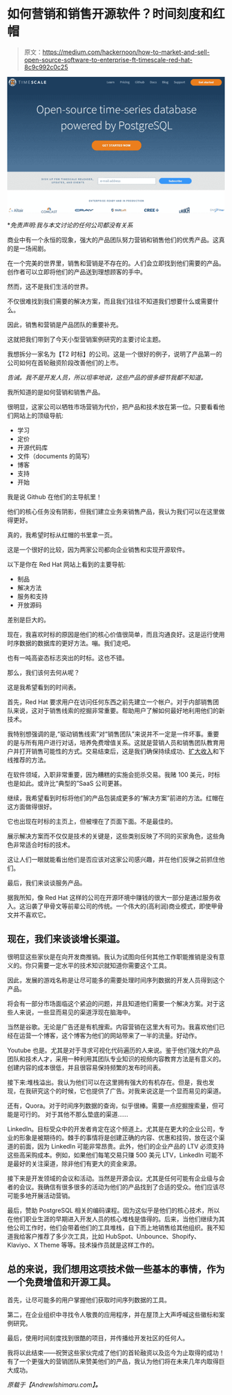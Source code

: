 # 如何营销和销售开源软件？时间刻度和红帽

> 原文：<https://medium.com/hackernoon/how-to-market-and-sell-open-source-software-to-enterprise-ft-timescale-red-hat-8c9c992c0c25>

![](img/54a1e54be00ad21f045589d5c9b4c82c.png)

**免责声明:我与本文讨论的任何公司都没有关系*

商业中有一个永恒的现象，强大的产品团队努力营销和销售他们的优秀产品。这真的是一场闹剧。

在一个完美的世界里，销售和营销是不存在的。人们会立即找到他们需要的产品。创作者可以立即将他们的产品送到理想顾客的手中。

然而，这不是我们生活的世界。

不仅很难找到我们需要的解决方案，而且我们往往不知道我们想要什么或需要什么。

因此，销售和营销是产品团队的重要补充。

这就把我们带到了今天小型营销案例研究的主要讨论主题。

我想拆分一家名为【T2 时标】的公司。这是一个很好的例子，说明了产品第一的公司如何在首轮融资阶段改善他们的上市。

*告诫。我不是开发人员，所以坦率地说，这些产品的很多细节我都不知道。*

我所知道的是如何营销和销售产品。

很明显，这家公司以牺牲市场营销为代价，把产品和技术放在第一位。只要看看他们网站上的顶级导航:

*   学习
*   定价
*   开源代码库
*   文件（documents 的简写）
*   博客
*   支持
*   开始

我是说 Github 在他们的主导航里！

他们的核心任务没有阴影，但我们建立业务来销售产品，我认为我们可以在这里做得更好。

真的，我希望时标从红帽的书里拿一页。

这是一个很好的比较，因为两家公司都向企业销售和实现开源软件。

以下是你在 Red Hat 网站上看到的主要导航:

*   制品
*   解决方法
*   服务和支持
*   开放源码

差别是巨大的。

现在，我喜欢时标的原因是他们的核心价值很简单，而且沟通良好。这是运行使用时序数据的数据库的更好方法。嘣。我们走吧。

也有一吨高姿态标志突出的时标。这也不错。

那么，我们该何去何从呢？

这是我希望看到的时间表。

首先，Red Hat 要求用户在访问任何东西之前先建立一个帐户。对于内部销售团队来说，这对于销售线索的挖掘非常重要。帮助用户了解如何最好地利用他们的新技术。

我特别想强调的是,“驱动销售线索”对“销售团队”来说并不一定是一件坏事。重要的是与所有用户进行对话，培养免费增值关系。这就是营销人员和销售团队教育用户并打开销售可能性的方式。交易结束后，这是我们确保持续成功、[扩大收入](https://www.profitwell.com/blog/topic/expansion-revenue)和下线推荐的方法。

在软件领域，入职非常重要，因为糟糕的实施会扼杀交易。我赌 100 美元，时标也是如此。或许比“典型的”SaaS 公司更甚。

继续，我希望看到时标将他们的产品包装成更多的“解决方案”前进的方法。红帽在这方面做得很好。

它也出现在时标的主页上，但被埋在了页面下面。不是最佳的。

展示解决方案而不仅仅是技术的关键是，这些类别反映了不同的买家角色，这些角色非常适合时标的技术。

这让人们一眼就能看出他们是否应该对这家公司感兴趣，并在他们反弹之前抓住他们。

最后，我们来谈谈服务产品。

据我所知，像 Red Hat 这样的公司在开源环境中赚钱的很大一部分是通过服务收入。这沿袭了甲骨文等前辈公司的传统。一个伟大的(高利润)商业模式，即使甲骨文并不喜欢它。

## 现在，我们来谈谈增长渠道。

很明显这些家伙是在向开发商推销。我认为试图向任何其他工作职能推销是没有意义的。你只需要一定水平的技术知识就知道你需要这个工具。

因此，发展的游戏名称是让尽可能多的需要处理时间序列数据的开发人员得到这个产品。

将会有一部分市场面临这个紧迫的问题，并且知道他们需要一个解决方案。对于这些人来说，一些显而易见的渠道浮现在脑海中。

当然是谷歌。无论是广告还是有机搜索。内容营销在这里大有可为。我喜欢他们已经在运营一个博客，这个博客为他们的网站带来了一半的流量。好动作。

Youtube 也是。尤其是对于寻求可视化代码遍历的人来说。鉴于他们强大的产品团队和技术人才，采用一种利用其团队专业知识的视频内容教育方法是有意义的。创建内容的成本很低，并且很容易保持频繁的发布时间表。

接下来:堆栈溢出。我认为他们可以在这里拥有强大的有机存在。但是，我也发现，在我研究这个的时候，它也提供了广告。对我来说这是一个显而易见的渠道。

还有，Quora。对于时间序列数据的查询，似乎很棒。需要一点挖掘搜索量，但可能是可行的。
对于其他不那么垫底的渠道……

LinkedIn。目标受众中的开发者肯定在这个频道上。尤其是在更大的企业公司，专业的形象是被期待的。棘手的事情将是创建正确的内容、优惠和挂钩，放在这个渠道的前面，因为 LinkedIn 可能非常昂贵。此外，他们的企业产品的 LTV 必须支持这些高采购成本。例如，如果他们每笔交易只赚 500 美元 LTV，LinkedIn 可能不是最好的关注渠道，除非他们有更大的资金来源。

接下来是开发领域的会议和活动。当然是开源会议。尤其是任何可能有企业级与会者的会议。我确信有很多很多的活动为他们的产品找到了合适的受众。他们应该尽可能多地开展活动营销。

最后，赞助 PostgreSQL 相关的编码课程。因为这似乎是他们的核心技术，所以在他们职业生涯的早期进入开发人员的核心堆栈是值得的。后来，当他们继续为其他公司工作时，他们会带着他们的工具堆栈，自下而上地销售给其他组织。我不知道我给客户推荐了多少次工具，比如 HubSpot、Unbounce、Shopify、Klaviyo、X Theme 等等。技术操作员就是这样工作的。

## 总的来说，我们想用这项技术做一些基本的事情，作为一个免费增值和开源工具。

首先，让尽可能多的用户掌握他们获取时间序列数据的工具。

第二，在企业组织中寻找令人敬畏的应用程序，并在屋顶上大声呼喊这些徽标和案例研究。

最后，使用时间刻度找到很酷的项目，并传播给开发社区的任何人。

我将以此结束——祝贺这些家伙完成了他们的首轮融资以及迄今为止取得的成功！有了一个更强大的营销团队来赞美他们的产品，我认为他们将在未来几年内取得巨大成功。

*原载于【AndrewIshimaru.com】[](https://andrewishimaru.com/how-to-market-and-sell-open-source-software-to-enterprise-ft-timescale-red-hat/)**。***